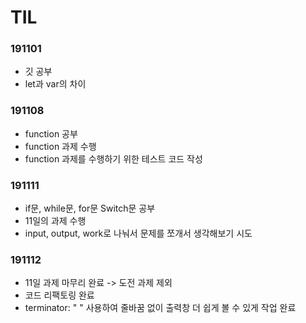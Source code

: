 # TIL

### 191101
* 깃 공부
* let과 var의 차이

### 191108
* function 공부
* function 과제 수행
* function 과제를 수행하기 위한 테스트 코드 작성

### 191111
* if문, while문, for문 Switch문 공부
* 11일의 과제 수행
* input, output, work로 나눠서 문제를 쪼개서 생각해보기 시도

### 191112
* 11일 과제 마무리 완료 -> 도전 과제 제외
* 코드 리팩토링 완료
* terminator: " " 사용하여 줄바꿈 없이 출력창 더 쉽게 볼 수 있게 작업 완료
